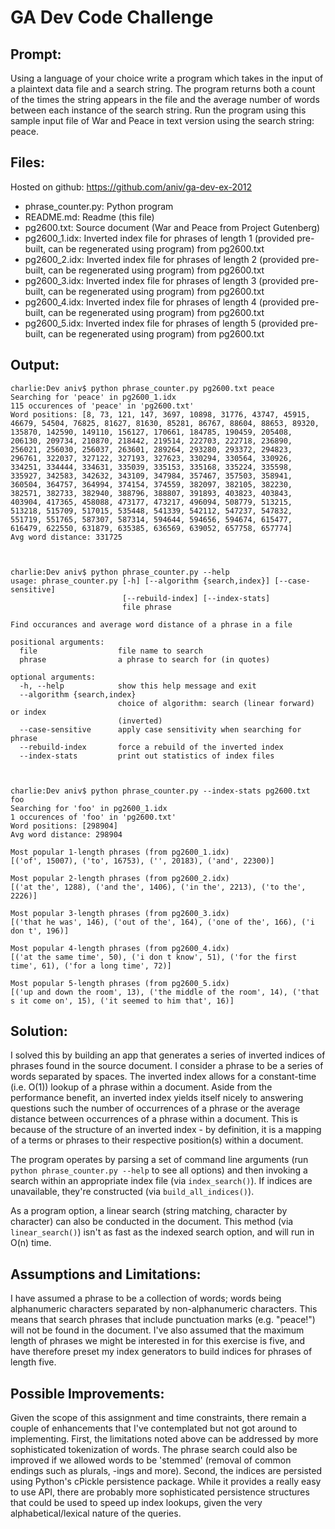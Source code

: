 # GA Dev Code Challenge

## Prompt:
Using a language of your choice write a program which takes in the input of a plaintext data file and a search string. The program returns both a count of the times the string appears in the file and the average number of words between each instance of the search string.
Run the program using this sample input file of War and Peace in text version using the search string: peace.

## Files:
Hosted on github: https://github.com/aniv/ga-dev-ex-2012

* phrase_counter.py: Python program
* README.md: Readme (this file)
* pg2600.txt: Source document (War and Peace from Project Gutenberg)
* pg2600_1.idx: Inverted index file for phrases of length 1 (provided pre-built, can be regenerated using program) from pg2600.txt
* pg2600_2.idx: Inverted index file for phrases of length 2 (provided pre-built, can be regenerated using program) from pg2600.txt
* pg2600_3.idx: Inverted index file for phrases of length 3 (provided pre-built, can be regenerated using program) from pg2600.txt
* pg2600_4.idx: Inverted index file for phrases of length 4 (provided pre-built, can be regenerated using program) from pg2600.txt
* pg2600_5.idx: Inverted index file for phrases of length 5 (provided pre-built, can be regenerated using program) from pg2600.txt


## Output:
    charlie:Dev aniv$ python phrase_counter.py pg2600.txt peace
    Searching for 'peace' in pg2600_1.idx
    115 occurences of 'peace' in 'pg2600.txt'
    Word positions: [8, 73, 121, 147, 3697, 10898, 31776, 43747, 45915, 46679, 54504, 76825, 81627, 81630, 85281, 86767, 88604, 88653, 89320, 135870, 142590, 149110, 156127, 170661, 184785, 190459, 205408, 206130, 209734, 210870, 218442, 219514, 222703, 222718, 236890, 256021, 256030, 256037, 263601, 289264, 293280, 293372, 294823, 296761, 322037, 327122, 327193, 327623, 330294, 330564, 330926, 334251, 334444, 334631, 335039, 335153, 335168, 335224, 335598, 335927, 342583, 342632, 343109, 347984, 357467, 357503, 358941, 360504, 364757, 364994, 374154, 374559, 382097, 382105, 382230, 382571, 382733, 382940, 388796, 388807, 391893, 403823, 403843, 403904, 417365, 458088, 473177, 473217, 496094, 508779, 513215, 513218, 515709, 517015, 535448, 541339, 542112, 547237, 547832, 551719, 551765, 587307, 587314, 594644, 594656, 594674, 615477, 616479, 622550, 631879, 635385, 636569, 639052, 657758, 657774]
    Avg word distance: 331725



	charlie:Dev aniv$ python phrase_counter.py --help
	usage: phrase_counter.py [-h] [--algorithm {search,index}] [--case-sensitive]
	                         [--rebuild-index] [--index-stats]
	                         file phrase

	Find occurances and average word distance of a phrase in a file

	positional arguments:
	  file                  file name to search
	  phrase                a phrase to search for (in quotes)

	optional arguments:
	  -h, --help            show this help message and exit
	  --algorithm {search,index}
	                        choice of algorithm: search (linear forward) or index
	                        (inverted)
	  --case-sensitive      apply case sensitivity when searching for phrase
	  --rebuild-index       force a rebuild of the inverted index
	  --index-stats         print out statistics of index files



	charlie:Dev aniv$ python phrase_counter.py --index-stats pg2600.txt foo
	Searching for 'foo' in pg2600_1.idx
	1 occurences of 'foo' in 'pg2600.txt'
	Word positions: [298904]
	Avg word distance: 298904

	Most popular 1-length phrases (from pg2600_1.idx)
	[('of', 15007), ('to', 16753), ('', 20183), ('and', 22300)]

	Most popular 2-length phrases (from pg2600_2.idx)
	[('at the', 1288), ('and the', 1406), ('in the', 2213), ('to the', 2226)]

	Most popular 3-length phrases (from pg2600_3.idx)
	[('that he was', 146), ('out of the', 164), ('one of the', 166), ('i don t', 196)]

	Most popular 4-length phrases (from pg2600_4.idx)
	[('at the same time', 50), ('i don t know', 51), ('for the first time', 61), ('for a long time', 72)]

	Most popular 5-length phrases (from pg2600_5.idx)
	[('up and down the room', 13), ('the middle of the room', 14), ('that s it come on', 15), ('it seemed to him that', 16)]
	
	
## Solution:
I solved this by building an app that generates a series of inverted indices of phrases found in the source document. I consider a phrase to be a series of words separated by spaces. The inverted index allows for a constant-time (i.e. O(1)) lookup of a phrase within a document. Aside from the performance benefit, an inverted index yields itself nicely to answering questions such the number of occurrences of a phrase or the average distance between occurrences of a phrase within a document. This is because of the structure of an inverted index - by definition, it is a mapping of a terms or phrases to their respective position(s) within a document.

The program operates by parsing a set of command line arguments (run `python phrase_counter.py --help` to see all options) and then invoking a search within an appropriate index file (via `index_search()`). If indices are unavailable, they're constructed (via `build_all_indices()`). 

As a program option, a linear search (string matching, character by character) can also be conducted in the document. This method (via `linear_search()`) isn't as fast as the indexed search option, and will run in O(n) time.

## Assumptions and Limitations:
I have assumed a phrase to be a collection of words; words being alphanumeric characters separated by non-alphanumeric characters. This means that search phrases that include punctuation marks (e.g. "peace!") will not be found in the document. I've also assumed that the maximum length of phrases we might be interested in for this exercise is five, and have therefore preset my index generators to build indices for phrases of length five.

## Possible Improvements:
Given the scope of this assignment and time constraints, there remain a couple of enhancements that I've contemplated but not got around to implementing. First, the limitations noted above can be addressed by more sophisticated tokenization of words. The phrase search could also be improved if we allowed words to be 'stemmed' (removal of common endings such as plurals, -ings and more). Second, the indices are persisted using Python's cPickle persistence package. While it provides a really easy to use API, there are probably more sophisticated persistence structures that could be used to speed up index lookups, given the very alphabetical/lexical nature of the queries.